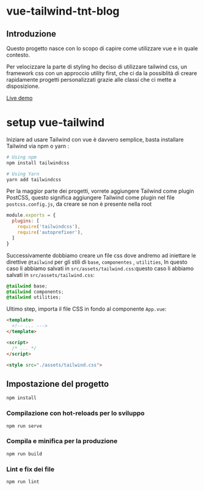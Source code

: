 # vue-tailwind-tnt-blog

## Introduzione

Questo progetto nasce con lo scopo di capire come utilizzare vue e in quale contesto.

Per velocizzare la parte di styling ho deciso di utilizzare tailwind css, un framework css con un approccio utility first, che ci da la possiblità di creare rapidamente progetti personalizzati grazie alle classi che ci mette a disposizione.


[Live demo](https://vue-tailwind-tnt-blog.vercel.app/)

# setup vue-tailwind 
Iniziare ad usare Tailwind con vue è davvero semplice, basta installare Tailwind via npm o yarn :

```sh
# Using npm
npm install tailwindcss

# Using Yarn
yarn add tailwindcss
```

Per la maggior parte dei progetti, vorrete aggiungere Tailwind come plugin PostCSS, questo significa aggiungere Tailwind come plugin nel file `postcss.config.js`, da creare se non è presente nella root


```js
module.exports = {
  plugins: [
    require('tailwindcss'),
    require('autoprefixer'),
  ]
}
```


Successivamente dobbiamo creare un file css dove andremo ad iniettare le direttive `@tailwind` per gli stili di `base`, `componentes` , `utilities`,  In questo caso li abbiamo salvati in `src/assets/tailwind.css`:questo caso li abbiamo salvati in `src/assets/tailwind.css`:

```css
@tailwind base;
@tailwind components;
@tailwind utilities;
```

Ultimo step, importa il file CSS in fondo al componente  `App.vue`:

```html
<template>
  <!-- ... --->
</template>

<script>
  /* ... */
</script>

<style src="./assets/tailwind.css">
```

## Impostazione del progetto
```
npm install
```

### Compilazione con hot-reloads per lo sviluppo
```
npm run serve
```

### Compila e minifica per la produzione
```
npm run build
```

### Lint e fix dei file
```
npm run lint
```
